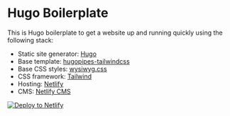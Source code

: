 # Hugo Boilerplate

This is Hugo boilerplate to get a website up and running quickly using the following stack:

- Static site generator: [Hugo](https://gohugo.io)
- Base template: [hugopipes-tailwindcss](https://github.com/budparr/hugopipes-tailwindcss)
- Base CSS styles: [wysiwyg.css](https://github.com/jgthms/wysiwyg.css)
- CSS framework: [Tailwind](https://tailwindcss.com)
- Hosting: [Netlify](https://www.netlify.com)
- CMS: [Netlify CMS](https://www.netlifycms.org)

[![Deploy to Netlify](https://www.netlify.com/img/deploy/button.svg)](https://app.netlify.com/start/deploy?repository=https://github.com/lukebennett88/hugo-boilerplate)
